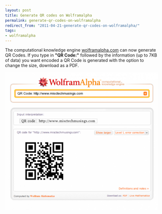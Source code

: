 ```yaml
---
layout: post
title: Generate QR codes on Wolframalpha
permalink: generate-qr-codes-on-wolframalpha
redirect_from: "2011-04-21-generate-qr-codes-on-wolframalpha/"
tags:
- wolframalpha
---
```


The computational knowledge engine [wolframalpha.com](http://www.wolframalpha.com/) can now generate QR Codes. If you type in **"QR Code:"** followed by the information (up to 7KB of data) you want encoded a QR Code is generated with the option to change the size, download as a PDF.

![wolframalpha-qr-code](/assets/img/wolframalpha-qr-code.png)
